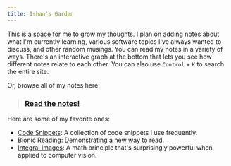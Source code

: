 ```yaml
---
title: Ishan's Garden
---
```


This is a space for me to grow my thoughts. I plan on adding notes about what I'm currently learning, various software topics I've always wanted to discuss, and other random musings. You can read my notes in a variety of ways. There's an interactive graph at the bottom that lets you see how different notes relate to each other. You can also use `Control` + `K` to search the entire site. 

Or, browse all of my notes here:
> ### [Read the notes!](/notes)

Here are some of my favorite ones:
- [Code Snippets](notes/CodeSnippets.md): A collection of code snippets I use frequently.
- [Bionic Reading](notes/BionicReading.md): Demonstrating a new way to read.
- [Integral Images](notes/IntegralImages.md): A math principle that's surprisingly powerful when applied to computer vision.
